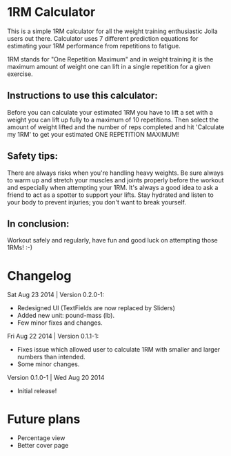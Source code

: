 1RM Calculator
==============

This is a simple 1RM calculator for all the weight training enthusiastic Jolla users out there. Calculator uses 7 different prediction equations for estimating your 1RM performance from repetitions to fatigue.

1RM stands for "One Repetition Maximum" and in weight training it is the maximum amount of weight one can lift in a single repetition for a given exercise.

Instructions to use this calculator:
------------------------------------

Before you can calculate your estimated 1RM you have to lift a set with a weight you can lift up fully to a maximum of 10 repetitions. Then select the amount of weight lifted and the number of reps completed and hit 'Calculate my 1RM' to get your estimated ONE REPETITION MAXIMUM!

Safety tips:
------------

There are always risks when you're handling heavy weights. Be sure always to warm up and stretch your muscles and joints properly before the workout and especially when attempting your 1RM. It's always a good idea to ask a friend to act as a spotter to support your lifts. Stay hydrated and listen to your body to prevent injuries; you don't want to break yourself.

In conclusion:
--------------

Workout safely and regularly, have fun and good luck on attempting those 1RMs! :-)


Changelog
=========

Sat Aug 23 2014 | Version 0.2.0-1:
- Redesigned UI (TextFields are now replaced by Sliders)
- Added new unit: pound-mass (lb).
- Few minor fixes and changes.

Fri Aug 22 2014 | Version 0.1.1-1:
- Fixes issue which allowed user to calculate 1RM with smaller and larger numbers than intended.
- Some minor changes.

Version 0.1.0-1 | Wed Aug 20 2014
- Initial release!


Future plans
============

- Percentage view
- Better cover page
